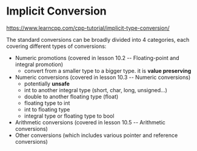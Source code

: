 # Implicit Conversion

https://www.learncpp.com/cpp-tutorial/implicit-type-conversion/

The standard conversions can be broadly divided into 4 categories, each covering different types of conversions:

* Numeric promotions (covered in lesson 10.2 -- Floating-point and integral promotion)
  * convert from a smaller type to a bigger type. it is **value preserving**
* Numeric conversions (covered in lesson 10.3 -- Numeric conversions) 
  * potentially **unsafe**
  * int to another integral type (short, char, long, unsigned...)
  * double to another floating type (float)
  * floating type to int
  * int to floating type
  * integral type or floating type to bool
* Arithmetic conversions (covered in lesson 10.5 -- Arithmetic conversions)
* Other conversions (which includes various pointer and reference conversions)